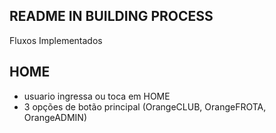 ## README IN BUILDING PROCESS

Fluxos Implementados

## HOME

- usuario ingressa ou toca em HOME
- 3 opções de botão principal (OrangeCLUB, OrangeFROTA, OrangeADMIN)
